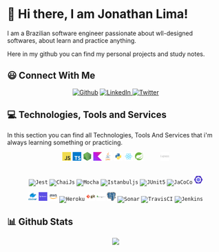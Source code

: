 # 👋 Hi there, I am Jonathan Lima!

I am a Brazilian software engineer passionate about wll-designed softwares, about learn and practice anything.

Here in my github you can find my personal projects and study notes.

## 😃 Connect With Me
<p align="center">
  <a href="https://github.com/jlimadev" target="_blank"><img alt="Github" src="https://img.shields.io/badge/GitHub-%2312100E.svg?&style=for-the-badge&logo=Github&logoColor=white" /></a>
  <a href="https://www.linkedin.com/in/jonathanalvesdelima/" target="_blank"><img alt="LinkedIn" src="https://img.shields.io/badge/linkedin-%230077B5.svg?&style=for-the-badge&logo=linkedin&logoColor=white" />
  </a>
   <a href="https://www.twitter.com/jonlima96/" target="_blank"><img alt="Twitter" src="https://img.shields.io/badge/Twitter-%231DA1F2.svg?style=for-the-badge&logo=Twitter&logoColor=white"/>
  </a>
</p>

## 💻 Technologies, Tools and Services
  In this section you can find all Technologies, Tools And Services that i'm always learning something or practicing.
 
 <p align="center">
  <code><img title="Javascript" height="20" src="https://raw.githubusercontent.com/github/explore/80688e429a7d4ef2fca1e82350fe8e3517d3494d/topics/javascript/javascript.png"></code>
  <code><img title="Typescript" height="20" src="https://raw.githubusercontent.com/github/explore/80688e429a7d4ef2fca1e82350fe8e3517d3494d/topics/typescript/typescript.png"></code>
  <code><img title="NodeJs" alt="NodeJs" height="20" src="https://raw.githubusercontent.com/github/explore/80688e429a7d4ef2fca1e82350fe8e3517d3494d/topics/nodejs/nodejs.png"></code>
  <code><img title="Kotlin" alt="Kotlin" height="20" src="https://raw.githubusercontent.com/github/explore/80688e429a7d4ef2fca1e82350fe8e3517d3494d/topics/kotlin/kotlin.png"></code>
  <code><img title="Java" alt="Java" height="20" src="https://raw.githubusercontent.com/github/explore/80688e429a7d4ef2fca1e82350fe8e3517d3494d/topics/java/java.png"></code>
  <code><img title="Python" alt="Python" height="20" src="https://raw.githubusercontent.com/github/explore/80688e429a7d4ef2fca1e82350fe8e3517d3494d/topics/python/python.png"></code>
  <code><img title="React" alt="React" height="20" src="https://raw.githubusercontent.com/github/explore/80688e429a7d4ef2fca1e82350fe8e3517d3494d/topics/react/react.png"></code>
  <code><img title="Springboot" alt="Springboot" height="20" src="https://raw.githubusercontent.com/github/explore/80688e429a7d4ef2fca1e82350fe8e3517d3494d/topics/spring-boot/spring-boot.png">     </code>
  <code><img title="Express.js" alt="Express.js" height="20" src="https://raw.githubusercontent.com/github/explore/80688e429a7d4ef2fca1e82350fe8e3517d3494d/topics/express/express.png"/>
 </p></code>
  
  <p align="center">
    <code><img title="Jest" alt="Jest" height="20" src="https://images.opencollective.com/jest/2fa74a8/logo/256.png"></code>
    <code><img title="ChaiJs" alt="ChaiJs" height="20" src="https://avatars.githubusercontent.com/u/1515293?s=200&v=4"></code>
    <code><img title="Mocha" alt="Mocha" height="20" src="https://camo.githubusercontent.com/58045a79a69afea4cab1cea6def6d911fba3956cf5fd683addf41c032aa64088/68747470733a2f2f636c6475702e636f6d2f78465646784f696f41552e737667"></code>
  <code><img title="Istanbuljs" alt="Istanbuljs" height="20" src="https://avatars.githubusercontent.com/u/13523395?s=200&v=4"></code>
  <code><img title="JUnit5" alt="JUnit5" height="20" src="https://camo.githubusercontent.com/abbaedce4b226ea68b0fd43521472b0b146d5ed57956116f69752f43e7ddd7d8/68747470733a2f2f6a756e69742e6f72672f6a756e6974352f6173736574732f696d672f6a756e6974352d6c6f676f2e706e67"></code>
  <code><img title="JaCoCo" alt="JaCoCo" height="20" src="https://avatars.githubusercontent.com/u/1939631?s=200&v=4"></code>
  <code><img title="ESLint" alt="ESLint" height="20" src="https://raw.githubusercontent.com/github/explore/80688e429a7d4ef2fca1e82350fe8e3517d3494d/topics/eslint/eslint.png"></code>
  </p>
  
  <p align="center">
    <code><img title="Docker" alt="Docker" height="20" src="https://raw.githubusercontent.com/github/explore/80688e429a7d4ef2fca1e82350fe8e3517d3494d/topics/docker/docker.png"/></code>
    <code><img title="Terraform" alt="Terraform" height="20" src="https://raw.githubusercontent.com/github/explore/80688e429a7d4ef2fca1e82350fe8e3517d3494d/topics/terraform/terraform.png"></code>
    <code><img title="AWS" alt="AWS" height="20" src="https://raw.githubusercontent.com/github/explore/fbceb94436312b6dacde68d122a5b9c7d11f9524/topics/aws/aws.png"></code>
    <code><img title="Heroku" alt="Heroku" height="20" src="https://avatars.githubusercontent.com/u/23211?s=200&v=4"/></code>
    <code><img title="Git" alt="Git" height="20" src="https://raw.githubusercontent.com/github/explore/80688e429a7d4ef2fca1e82350fe8e3517d3494d/topics/git/git.png"></code>
    <code><img title="MongoDB" alt="MongoDB" height="20" src="https://raw.githubusercontent.com/github/explore/80688e429a7d4ef2fca1e82350fe8e3517d3494d/topics/mongodb/mongodb.png"/></code>
    <code><img title="Postgres" alt="Postgres" height="20" src="https://raw.githubusercontent.com/github/explore/80688e429a7d4ef2fca1e82350fe8e3517d3494d/topics/postgresql/postgresql.png"/></code>
  <code><img title="Sonar" alt="Sonar" height="20" src="https://avatars.githubusercontent.com/u/545988?s=200&v=4"/></code>
  <code><img title="TravisCI" alt="TravisCI" height="20" src="https://avatars.githubusercontent.com/u/639823?s=200&v=4"/></code>
  <code><img title="Jenkins" alt="Jenkins" height="20" src="https://avatars.githubusercontent.com/u/107424?s=200&v=4"/></code>
  </p>
    

## 📊 Github Stats
  <p align="center">
    <img width="440px" src="https://github-readme-stats.vercel.app/api/top-langs/?username=jlimadev&layout=compact&theme=material-palenight&hide=Jupyter%20notebook,html,objective-c,ruby" />
  </p>

<!--
**jlimadev/jlimadev** is a ✨ _special_ ✨ repository because its `README.md` (this file) appears on your GitHub profile.

A few badges 
<p align="center">
   <img alt="TypeScript" src="https://img.shields.io/badge/typescript-%23007ACC.svg?style=for-the-badge&logo=typescript&logoColor=white"/> 
   <img alt="JavaScript" src="https://img.shields.io/badge/javascript-%23323330.svg?style=for-the-badge&logo=javascript&logoColor=%23F7DF1E"/> 
   <img alt="NodeJS" src="https://img.shields.io/badge/node.js-%23323330.svg?style=for-the-badge&logo=node.js&logoColor=white%22"/> 
   <img alt="Kotlin" src="https://img.shields.io/badge/kotlin-%232C2D72.svg?style=for-the-badge&logo=kotlin&logoColor=white"/> 
   <img alt="Java" src="https://img.shields.io/badge/java-%23FFFFFF.svg?style=for-the-badge&logo=java&logoColor=red"/> 
 </p>
  
  <p align="center">
    <img alt="Jest" src="https://img.shields.io/badge/-jest-%23C21325?style=for-the-badge&logo=jest&logoColor=white"/>
    <img alt="Mocha" src="https://img.shields.io/badge/-mocha-%238D6748?style=for-the-badge&logo=mocha&logoColor=white"/>
    <img alt="ESLint" src="https://img.shields.io/badge/ESLint-4B3263?style=for-the-badge&logo=eslint&logoColor=white" />
    <img alt="Testing-Library" src="https://img.shields.io/badge/-TestingLibrary-%23E33332?style=for-the-badge&logo=testing-library&logoColor=white"/>
  </p>
  
  <p align="center">
    <img alt="React" src="https://img.shields.io/badge/react-%2320232a.svg?style=for-the-badge&logo=react&logoColor=%2361DAFB"/>
    <img alt="Express.js" src="https://img.shields.io/badge/express.js-%23404d59.svg?style=for-the-badge&logo=express&logoColor=%2361DAFB"/>
    <img alt="Spring" src="https://img.shields.io/badge/spring-%236DB33F.svg?style=for-the-badge&logo=spring&logoColor=white"/>
  </p>
  
  <p align="center">
    <img alt="Docker" src="https://img.shields.io/badge/docker-%230db7ed.svg?style=for-the-badge&logo=docker&logoColor=white"/>
    <img alt="Terraform" src="https://img.shields.io/badge/terraform-%235835CC.svg?style=for-the-badge&logo=terraform&logoColor=white"/>
    <img alt="AWS" src="https://img.shields.io/badge/AWS-%23FF9900.svg?style=for-the-badge&logo=amazon-aws&logoColor=white"/>
    <img alt="Heroku" src="https://img.shields.io/badge/heroku-%23430098.svg?style=for-the-badge&logo=heroku&logoColor=white"/>
    <img alt="Git" src="https://img.shields.io/badge/git-%23F05033.svg?style=for-the-badge&logo=git&logoColor=white"/>
  </p>

Here are some ideas to get you started:

- 🔭 I’m currently working on ...
- 🌱 I’m currently learning ...
- 👯 I’m looking to collaborate on ...
- 🤔 I’m looking for help with ...
- 💬 Ask me about ...
- 📫 How to reach me: ...
- 😄 Pronouns: ...
- ⚡ Fun fact: ...
-->

